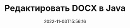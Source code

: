 ---
############################# Static ############################
layout: "auto-gen-editor"
date: 2022-11-03T15:56:16
draft: false
otherformats: doc docm dotx xls xlsx xlsm ppt pptx pptm mobi epub html mhtml txt xml csv rtf odt msg eml

############################# Head ############################
head_title: "Редактор DOCX — редактируйте DOCX на Java"
head_description: "Как редактировать DOCX в Java, используя несколько строк кода? Используйте API-интерфейсы обработки документов GroupDocs для редактирования, обновления и сохранения файлов более чем 30 форматов."

############################# Header ############################
title: "Редактировать DOCX в Java"
description: "Эффективное и надёжное редактирование DOCX используя API GroupDocs.Editor for Java, выполняющиеся на серверной стороне, без использования стороннего ПО типа Microsoft Office или Open Office."
bg_image: "https://cms.admin.containerize.com/templates/aspose/App_Themes/V3/images/bg/header1.png"
bg_overlay: false
button:
    enable: true
    icon: "fas fa-arrow-down"
    label: "Скачать бесплатную пробную версию"
    link: "https://downloads.groupdocs.com/editor/java"

############################# SubMenu ############################
submenu:
    enable: true

    left:
        img_alt: "GroupDocs.Editor for Java"
        image: "https://cms.admin.containerize.com/templates/groupdocs/images/product-logos/90x90-noborder/groupdocs-editor-java.png"
        product: "GroupDocs.Editor"
        platform: "Java"

    middle:
        button:

            # button loop
            - link: "https://apireference.groupdocs.com/editor/java"
              text: "Справочник по API"

            # button loop
            - link: "https://github.com/groupdocs-editor"
              text: "Примеры кода"

            # button loop
            - link: "https://products.groupdocs.app/editor/family"
              text: "Живые демонстрации"

            # button loop
            - link: "https://purchase.groupdocs.com/pricing/editor/java"
              text: "Цены"

    right:
        link_download: "https://downloads.groupdocs.com/editor"
        link_learn: "https://docs.groupdocs.com/editor/java"
        link_buy: "https://purchase.groupdocs.com"

############################# About ############################
about:
    enable: true
    title: "О GroupDocs.Editor for Java API"
    content: |
        [GroupDocs.Editor for Java](/ru/editor/java/) API — правильный выбор для редактирования документов и презентаций Microsoft Word, Excel, PowerPoint, Open Office. GroupDocs.Editor — это автономный API, который подходит для серверных и внутренних систем, где требуется высокая производительность. Он не зависит от какого-либо программного обеспечения, такого как Microsoft или Open Office.

############################# Steps ############################
steps:
    enable: true
    title_left: "Шаги по редактированию DOCX в Java"
    content_left: |
        [GroupDocs.Editor for Java](/ru/editor/java/) предоставляет разработчикам простой и понятный способ редактирования файлов DOCX с помощью нескольких строк кода.
        * Создайте экземпляр класса `Editor` с указанием обязательного пути к файлу или потока и необязательным классом `WordProcessingLoadOptions` и загрузите файл DOCX
        * Создайте и установите экземпляр класса `WordProcessingEditOptions` для формата файла DOCX
        * Вызовите метод `Editor.Edit()` и получите документ DOCX в формате HTML, который легко редактируется любым WYSIWYG-редактором.
        * Вызовите метод `Editor.Save()` и сохраните отредактированный файл DOCX, используя класс `WordProcessingSaveOptions`

        
    title_right: "Системные Требования"
    content_right: |
        Базовое редактирование документа с помощью GroupDocs.Editor for Java API можно выполнить, выполнив несколько простых шагов. Наши API поддерживаются на всех основных платформах и операционных системах. Перед выполнением приведенного ниже кода убедитесь, что в вашей системе предварительно установлены следующие компоненты.

        * Операционные системы: Microsoft Windows, Linux, MacOS
        * Среды разработки: NetBeans, IntelliJ IDEA, Eclipse
        * Фреймворки: Java 7 (1.7) and above
        * Получите последнюю версию GroupDocs.Editor for Java, загруженную с [Maven](https://repository.groupdocs.com/editor/)
        
    code: |        
        ```java
        // Load the DOCX file into Editor with the optional WordProcessingLoadOptions
        Editor editor = new Editor("source.docx", new WordProcessingLoadOptions());

        // Create and adjust the edit options
        WordProcessingEditOptions editOptions = new WordProcessingEditOptions();

        // Open input DOCX document for edit — obtain an intermediate document, that can be edited
        EditableDocument beforeEdit = editor.edit(editOptions);

        // Grab DOCX document content and associated resources from editable document
        string content = beforeEdit.getContent();

        // Send the content to WYSIWYG-editor, edit it there, and send edited content back to the server-side
        // This step simulates a such operation
        string updatedContent = content.replace("Subtitle", "Edited subtitle");

        // Grab edited content and resources from WYSIWYG-editor and create a new EditableDocument instance from it
        EditableDocument afterEdit = EditableDocument.fromMarkup(updatedContent, null);

        // Create a save options and select a desired output format
        WordProcessingSaveOptions saveOptions = new WordProcessingSaveOptions(WordProcessingFormats.Docx);

        // Save edited DOCX document to the file
        editor.save(afterEdit, "edited.docx", saveOptions);
        ```
        
############################# Demos ############################
demos:
    enable: true
    title: "Демоверсии редактора DOCX"
    content: |
        Отредактируйте DOCX прямо сейчас, посетив [живые демонстрации](https://products.groupdocs.app/editor/family). Живая демонстрация имеет следующие преимущества
        
############################# More Formats ############################
more_formats:
    enable: true
    title: "Другие поддерживаемые редакторы"
    content: |
        Вы также можете редактировать файлы других форматов. Пожалуйста, ознакомьтесь с полным списком ниже.


############################# Back to top ###############################
back_to_top:
    enable: true
---